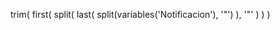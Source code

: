 trim(
    first(
        split(
            last(
                split(variables('Notificacion'), '"')
            ),
            '"'
        )
    )
)